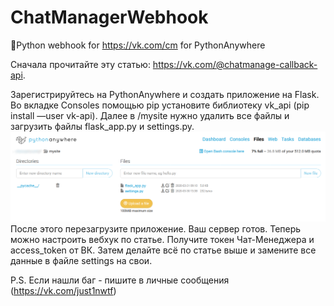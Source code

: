 # ChatManagerWebhook
🐍Python webhook for https://vk.com/cm for PythonAnywhere

Сначала прочитайте эту статью: https://vk.com/@chatmanage-callback-api.

Зарегистрируйтесь на PythonAnywhere и создать приложение на Flask. Во вкладке Consoles помощью pip установите библиотеку vk_api (pip install —user vk-api). Далее в /mysite нужно удалить все файлы и загрузить файлы flask_app.py и settings.py.
![alt text](example/Files.png) 
После этого перезагрузите приложение. Ваш сервер готов. 
Теперь можно настроить вебхук по статье. 
Получите токен Чат-Менеджера и access_token от ВК. Затем делайте всё по статье выше и замените все данные в файле settings на свои.

P.S. Если нашли баг - пишите в личные сообщения (https://vk.com/just1nwtf)
